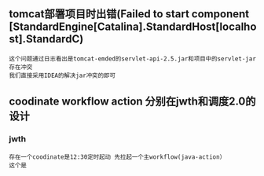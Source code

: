 ## tomcat部署项目时出错(Failed to start component [StandardEngine[Catalina].StandardHost[localhost].StandardC)
```
这个问题通过日志看出是tomcat-emded的servlet-api-2.5.jar和项目中的servlet-jar存在冲突
我们直接采用IDEA的解决jar冲突的即可
```
## coodinate workflow action 分别在jwth和调度2.0的设计
### jwth
```
存在一个coodinate是12:30定时起动 先拉起一个主workflow(java-action）
这个是
```